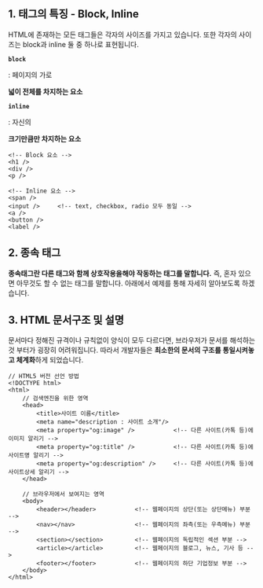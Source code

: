 ## 1. 태그의 특징 - Block, Inline

HTML에 존재하는 모든 태그들은 각자의 사이즈를 가지고 있습니다.
또한 각자의 사이즈는 block과 inline 둘 중 하나로 표현됩니다.

**`block`**

: 페이지의 가로

**넓이 전체를 차지하는 요소**

**`inline`**

: 자신의

**크기만큼만 차지하는 요소**
```
<!-- Block 요소 -->
<h1 />
<div />
<p />

<!-- Inline 요소 -->
<span />
<input />     <!-- text, checkbox, radio 모두 동일 -->
<a />
<button />
<label />

```



## 2. 종속 태그

**종속태그란 다른 태그와 함께 상호작용을해야 작동하는 태그를 말합니다.**
즉, 혼자 있으면 아무것도 할 수 없는 태그를 말합니다.
아래에서 예제를 통해 자세히 알아보도록 하겠습니다.




## 3. HTML 문서구조 및 설명

문서마다 정해진 규격이나 규칙없이 양식이 모두 다르다면, 브라우저가 문서를 해석하는 것 부터가 굉장히 어려워집니다.
따라서 개발자들은 **최소한의 문서의 구조를 통일시켜놓고 체계화**하게 되었습니다.
```
// HTML5 버전 선언 방법
<!DOCTYPE html>
<html>
	// 검색엔진을 위한 영역
	<head>
		<title>사이트 이름</title>
		<meta name="description : 사이트 소개"/>
		<meta property="og:image" />           <!-- 다른 사이트(카톡 등)에 이미지 알리기 -->
		<meta property="og:title" />           <!-- 다른 사이트(카톡 등)에 사이트명 알리기 -->
		<meta property="og:description" />     <!-- 다른 사이트(카톡 등)에 사이트상세 알리기 -->
	</head>

	// 브라우저에서 보여지는 영역
	<body>
		<header></header>           <!-- 웹페이지의 상단(또는 상단메뉴) 부분 -->
		<nav></nav>                 <!-- 웹페이지의 좌측(또는 우측메뉴) 부분 -->
		<section></section>         <!-- 웹페이지의 독립적인 섹션 부분 -->
		<article></article>         <!-- 웹페이지의 블로그, 뉴스, 기사 등 -->
		<footer></footer>           <!-- 웹페이지의 하단 기업정보 부분 -->
	</body>
</html>

```